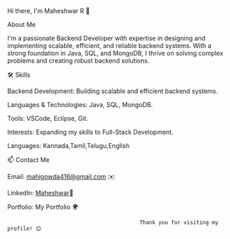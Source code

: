 Hi there, I'm Maheshwar R 👋

About Me

I'm a passionate Backend Developer with expertise in designing and implementing scalable, efficient, and reliable backend systems. With a strong foundation in Java, SQL, and MongoDB, I thrive on solving complex problems and creating robust backend solutions.

🛠️ Skills

Backend Development: Building scalable and efficient backend systems.

Languages & Technologies: Java, SQL, MongoDB.

Tools: VSCode, Eclipse, Git.

Interests: Expanding my skills to Full-Stack Development.

Languages: Kannada,Tamil,Telugu,English

📫 Contact Me

Email:   mahigowda416@gmail.com ✉️

LinkedIn: [Maheshwar](https://www.linkedin.com/in/maheshwar-r-97754622b/)🔗

Portfolio: My Portfolio 🌍


                                              Thank you for visiting my profile! 😊
